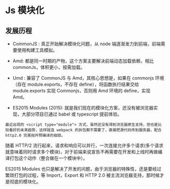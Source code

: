 # Js 模块化

## 发展历程

* CommonJS : 真正开始解决模块化问题，从 node 端逐渐发力到前端，前端需要使用构建工具模拟。

* Amd: 都是同一时期的产物，这个方案主要解决前端动态加载依赖，相比 commonJs，体积更小，按需加载。

* Umd : 兼容了 CommonJS 与 Amd，其核心思想是，如果在 commonjs 环境（存在 module.exports，不存在 define），将函数执行结果交给 module.exports 实现 Commonjs，否则用 Amd 环境的 define，实现 Amd。

* ES2015 Modules (2015): 就是我们现在的模块化方案，还没有被浏览器实现，大部分项目已通过 babel 或 typescript 提前体验。

```最近出现的 <script type="module"> 方式，虽然还没有得到浏览器原生支持，但也是比较看好的未来趋势，这样就连 webpack 的拆包都不需要了，直接把源代码传到服务器，配合 http2.0 完美抛开预编译的枷锁。```

随着 HTTP/2 流行起来，请求和响应可以并行，一次连接允许多个请求(多个请求就意味着同时请求多个模块)，对于前端来说宣告不再需要在开发和上线时再做编译打包这个动作（整合做在一个模块中）。

ES2015 Modules 也只是解决了开发的问题，由于浏览器的特殊性，还是要经过繁琐打包的过程，等 Import，Export 和 HTTP 2.0 被主流浏览器支持，那时候才是彻底的模块化。
